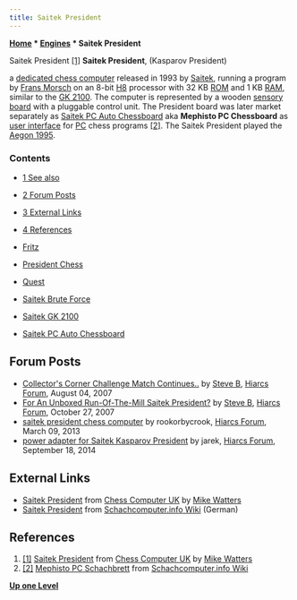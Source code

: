 ```yaml
---
title: Saitek President
---
```

**[Home](Home "Home") \* [Engines](Engines "Engines") \* Saitek President**



 [](http://www.chesscomputeruk.com/html/saitek_president.html) Saitek President <a id="cite-note-1" href="#cite-ref-1">[1]</a> 
**Saitek President**, (Kasparov President)  

a [dedicated chess computer](Dedicated_Chess_Computers "Dedicated Chess Computers") released in 1993 by [Saitek](Saitek "Saitek"), 
running a program by [Frans Morsch](Frans_Morsch "Frans Morsch") on an 8-bit [H8](H8 "H8") processor with 32 KB [ROM](Memory#ROM "Memory") and 1 KB [RAM](Memory#RAM "Memory"), similar to the [GK 2100](GK_2100 "GK 2100"). 
The computer is represented by a wooden [sensory board](Sensory_Board "Sensory Board") with a pluggable control unit. The President board was later market separately as [Saitek PC Auto Chessboard](Saitek_PC_Auto_Chessboard "Saitek PC Auto Chessboard") aka **Mephisto PC Chessboard** as [user interface](User_Interface "User Interface") for [PC](IBM_PC "IBM PC") chess programs 
<a id="cite-note-2" href="#cite-ref-2">[2]</a>. The Saitek President played the [Aegon 1995](Aegon_1995 "Aegon 1995"). 



### Contents


* [1 See also](#see-also)
* [2 Forum Posts](#forum-posts)
* [3 External Links](#external-links)
* [4 References](#references)






* [Fritz](Fritz "Fritz")
* [President Chess](President_Chess "President Chess")
* [Quest](Quest "Quest")
* [Saitek Brute Force](Saitek_Brute_Force "Saitek Brute Force")
* [Saitek GK 2100](GK_2100 "GK 2100")
* [Saitek PC Auto Chessboard](Saitek_PC_Auto_Chessboard "Saitek PC Auto Chessboard")


## Forum Posts


* [Collector's Corner Challenge Match Continues..](http://www.hiarcs.net/forums/viewtopic.php?t=54&start=1) by [Steve B](Steve_Blincoe "Steve Blincoe"), [Hiarcs Forum](Computer_Chess_Forums "Computer Chess Forums"), August 04, 2007
* [For An Unboxed Run-Of-The-Mill Saitek President?](http://www.hiarcs.net/forums/viewtopic.php?t=468) by [Steve B](Steve_Blincoe "Steve Blincoe"), [Hiarcs Forum](Computer_Chess_Forums "Computer Chess Forums"), October 27, 2007
* [saitek president chess computer](http://www.hiarcs.net/forums/viewtopic.php?t=5617) by rookorbycrook, [Hiarcs Forum](Computer_Chess_Forums "Computer Chess Forums"), March 09, 2013
* [power adapter for Saitek Kasparov President](http://www.hiarcs.net/forums/viewtopic.php?t=6840) by jarek, [Hiarcs Forum](Computer_Chess_Forums "Computer Chess Forums"), September 18, 2014


## External Links


* [Saitek President](http://www.chesscomputeruk.com/html/saitek_president.html) from [Chess Computer UK](http://www.chesscomputeruk.com/index.html) by [Mike Watters](Mike_Watters "Mike Watters")
* [Saitek President](https://www.schach-computer.info/wiki/index.php/Saitek_President) from [Schachcomputer.info Wiki](https://www.schach-computer.info/wiki/index.php/Hauptseite_En) (German)


## References


1. <a id="cite-ref-1" href="#cite-note-1">[1]</a> [Saitek President](http://www.chesscomputeruk.com/html/saitek_president.html) from [Chess Computer UK](http://www.chesscomputeruk.com/index.html) by [Mike Watters](Mike_Watters "Mike Watters")
2. <a id="cite-ref-2" href="#cite-note-2">[2]</a> [Mephisto PC Schachbrett](https://www.schach-computer.info/wiki/index.php/Mephisto_PC_Schachbrett) from [Schachcomputer.info Wiki](https://www.schach-computer.info/wiki/index.php/Hauptseite_En)

**[Up one Level](Engines "Engines")**







 
